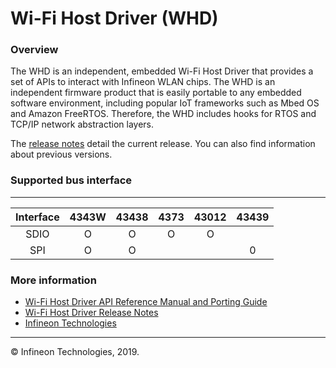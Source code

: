 # Wi-Fi Host Driver (WHD)

### Overview
The WHD is an independent, embedded Wi-Fi Host Driver that provides a set of APIs to interact with Infineon WLAN chips. The WHD is an independent firmware product that is easily portable to any embedded software environment, including popular IoT frameworks such as Mbed OS and Amazon FreeRTOS. Therefore, the WHD includes hooks for RTOS and TCP/IP network abstraction layers.

The [release notes](./RELEASE.md) detail the current release. You can also find information about previous versions.

### Supported bus interface
--------------------------------------------
|  Interface  |4343W|43438|4373 |43012|43439|
|:-----------:|:---:|:---:|:---:|:---:|:---:|
|  SDIO       |  O  |  O  |  O  |  O  |     |
|  SPI        |  O  |  O  |     |     |  0  |

### More information
* [Wi-Fi Host Driver API Reference Manual and Porting Guide](https://cypresssemiconductorco.github.io/wifi-host-driver/html/index.html)
* [Wi-Fi Host Driver Release Notes](./RELEASE.md)
* [Infineon Technologies](http://www.infineon.com)

---
© Infineon Technologies, 2019.
